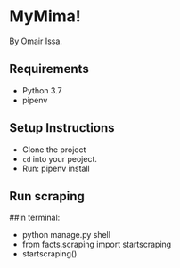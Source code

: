 # MyMima!

By Omair Issa.
## Requirements
* Python 3.7
* pipenv

## Setup Instructions
* Clone the project
* `cd` into your peoject.
* Run:
        pipenv install
## Run scraping
##in terminal:
* python manage.py shell
* from facts.scraping import startscraping
* startscraping()

